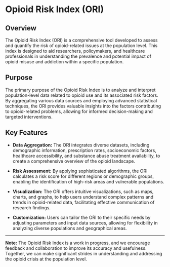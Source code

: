 # Opioid Risk Index (ORI) 

## Overview

The Opioid Risk Index (ORI) is a comprehensive tool developed to assess and quantify the risk of opioid-related issues at the population level. This index is designed to aid researchers, policymakers, and healthcare professionals in understanding the prevalence and potential impact of opioid misuse and addiction within a specific population.

## Purpose

The primary purpose of the Opioid Risk Index is to analyze and interpret population-level data related to opioid use and its associated risk factors. By aggregating various data sources and employing advanced statistical techniques, the ORI provides valuable insights into the factors contributing to opioid-related problems, allowing for informed decision-making and targeted interventions.

## Key Features

- **Data Aggregation:** The ORI integrates diverse datasets, including demographic information, prescription rates, socioeconomic factors, healthcare accessibility, and substance abuse treatment availability, to create a comprehensive overview of the opioid landscape.

- **Risk Assessment:** By applying sophisticated algorithms, the ORI calculates a risk score for different regions or demographic groups, enabling the identification of high-risk areas and vulnerable populations.

- **Visualization:** The ORI offers intuitive visualizations, such as maps, charts, and graphs, to help users understand complex patterns and trends in opioid-related data, facilitating effective communication of research findings.

- **Customization:** Users can tailor the ORI to their specific needs by adjusting parameters and input data sources, allowing for flexibility in analyzing diverse populations and geographical areas.

---

**Note:** The Opioid Risk Index is a work in progress, and we encourage feedback and collaboration to improve its accuracy and usefulness. Together, we can make significant strides in understanding and addressing the opioid crisis at the population level.